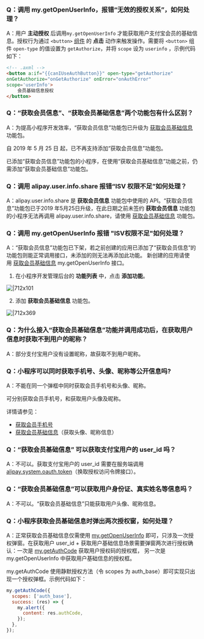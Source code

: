 ### Q：调用 my.getOpenUserInfo，报错“无效的授权关系”，如何处理？
A：用户 **主动授权** 后调用`my.getOpenUserInfo` 才能获取用户支付宝会员的基础信息。授权行为通过 `<button>` [组件](https://opendocs.alipay.com/mini/component/button) 的 **点击** 动作来触发操作。需要将 `<button>` 组件 `open-type` 的值设置为 `getAuthorize`，并将 `scope` 设为 `userinfo` ，示例代码如下：
```html
<!-- .axml -->
<button a:if="{{canIUseAuthButton}}" open-type="getAuthorize" 
onGetAuthorize="onGetAuthorize" onError="onAuthError" 
scope='userInfo'>
    会员基础信息授权
</button>
```

### Q：“获取会员信息”、“获取会员基础信息”两个功能包有什么区别？
A：为提高小程序开发效率，“获取会员信息”功能包已升级为 [获取会员基础信息](https://opendocs.alipay.com/mini/introduce/twn8vq) 功能包。

自 2019 年 5 月 25 日 起，已不再支持添加“获取会员信息”功能包。

已添加“获取会员信息”功能包的小程序，在使用“获取会员基础信息”功能之前，仍需添加“获取会员基础信息”功能包。

### Q：调用 alipay.user.info.share 报错“ISV 权限不足”如何处理？
A：alipay.user.info.share 是 **获取会员信息** 功能包中使用的 API。“获取会员信息”功能包已于2019 年5月25日升级，在此日期之前未签约 **获取会员信息** 功能包的小程序无法再调用 alipay.user.info.share，请使用 [获取会员基础信息](https://opendocs.alipay.com/mini/introduce/twn8vq) 功能包。

### Q：调用 my.getOpenUserInfo 报错 "ISV权限不足"如何处理？
A：“获取会员信息”功能包已下架，若之前创建的应用已添加了“获取会员信息”的功能包则能正常调用接口，未添加的则无法再添加此功能。 新创建的应用请使用 [获取会员基础信息](https://opendocs.alipay.com/mini/introduce/twn8vq) my.getOpenUserInfo 接口。

1. 在小程序开发管理后台的 **功能列表** 中，点击 **添加功能**。

![|712x101](https://gw.alipayobjects.com/zos/skylark-tools/public/files/9219534cf0b476cb9654aa6dfcafcaff.png#align=left&display=inline&height=105&margin=%5Bobject%20Object%5D&originHeight=212&originWidth=1500&status=done&style=stroke&width=746)

2. 添加 **获取会员基础信息** 功能包。

![|712x369](https://gw.alipayobjects.com/zos/skylark-tools/public/files/f213001ed91e03d6fdd36a713f554f8e.png#align=left&display=inline&height=387&margin=%5Bobject%20Object%5D&originHeight=570&originWidth=1099&status=done&style=stroke&width=746)

### Q：为什么接入“获取会员基础信息”功能并调用成功后，在获取用户信息时获取不到用户的昵称？
A：部分支付宝用户没有设置昵称，故获取不到用户昵称。

### Q：小程序可以同时获取手机号、头像、昵称等公开信息吗?
A：不能在同一个弹框中同时获取会员手机号和头像、昵称。

可分别获取会员手机号，和获取用户头像及昵称。

详情请参见：

- [获取会员手机号](https://opendocs.alipay.com/mini/introduce/getphonenumber)
- [获取会员基础信息](https://opendocs.alipay.com/mini/introduce/twn8vq)（获取头像、昵称信息）

### Q：“获取会员基础信息” 可以获取支付宝用户的 user_id 吗？
A：不可以。获取支付宝用户的 user_id 需要在服务端调用 [alipay.system.oauth.token](https://opendocs.alipay.com/mini/02qkj4)（换取授权访问令牌接口）。

### Q：“获取会员基础信息”可以获取用户身份证、真实姓名等信息吗？
A：不可以。“获取会员基础信息”只能获取用户头像、昵称信息。

### Q：小程序获取会员基础信息时弹出两次授权窗，如何处理？
A：正常获取会员基础信息仅需使用 [my.getOpenUserInfo](https://opendocs.alipay.com/mini/02otr4) 即可，只涉及一次授权弹窗。在获取用户 user_id + 获取用户基础信息场景需要弹窗两次进行授权确认：一次是 [my.getAuthCode](https://opendocs.alipay.com/mini/api/openapi-authorize) 获取用户授权码的授权框， 另一次是 my.getOpenUserInfo 中获取用户基础信息的授权框。

my.getAuthCode 使用静默授权方法（令 scopes 为 auth_base）即可实现只出现一个授权弹框。示例代码如下：
```javascript
my.getAuthCode({
  scopes: ['auth_base'],
  success: (res) => {
    my.alert({
      content: res.authCode,
    });
  },
});
```
